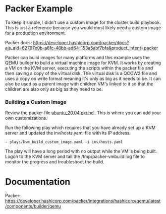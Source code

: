 # Packer Example
To keep it simple, I didn't use a custom image for the cluster build playbook. This is just a reference because you would
most likely need a custom image for a production environment.

Packer docs: https://developer.hashicorp.com/packer/docs?ajs_aid=62797e0b-a6fc-48bb-ad64-153a5abf7bfa&product_intent=packer

Packer can build images for many platforms and this example uses the QEMU builder to build a virtual machine image for KVM.
It works by creating a VM on the KVM server, executing the scripts within the packer file and then saving a copy of the 
virtual disk. The virtual disk is a QCOW2 file and uses a copy on write format meaning it's only as big as it needs to 
be. It can also be used as a parent image with children VM's linked to it so that the children are also only as big 
as they need to be.

### Building a Custom Image

Review the packer file [ubuntu_20.04.pkr.hcl](ubuntu_20.04.pkr.hcl). This is where you can add your own customizations.

Run the following play which requires that you have already set up a KVM  server and updated the inv/hosts.yaml file 
with its IP address.

    - plays/kvm_build_custom_image.yaml -i inv/hosts.yaml

The play will have a long period with no output while the VM is being built. Logon to the KVM server and tail the 
/tmp/packer-vmbuild.log file to monitor the progress and troubleshoot the build.

# Documentation
Packer: https://developer.hashicorp.com/packer/integrations/hashicorp/qemu/latest/components/builder/qemu